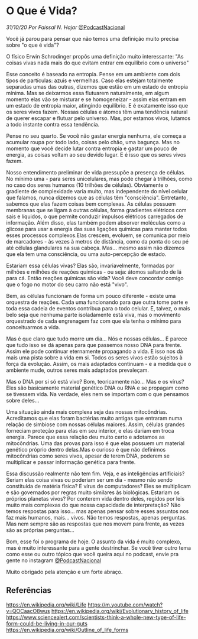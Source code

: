 <!-- 5u0Ig6cQyJAYnvxZTOzHn5 -->
# O Que é Vida? 
*31/10/20* 
*Por Faissal N. Hajar* 
[@PodcastNacional](https://www.instagram.com/podcastnacional/)

Você já parou para pensar que não temos uma definição muito precisa sobre "o que é vida"?
 
O físico Erwin Schrodinger propôs uma definição muito interessante:
"As coisas vivas nada mais do que evitam entrar em equilíbrio com o universo"
 
Esse conceito é baseado na entropia. Pense em um ambiente com dois tipos de partículas: azuis e vermelhas. Caso elas estejam totalmente separadas umas das outras, dizemos que estão em um estado de entropia mínima. Mas se deixarmos essa flutuarem naturalmente, em algum momento elas vão se misturar e se homogeneizar - assim elas entram em um estado de entropia maior, atingindo equilíbrio. E é exatamente isso que os seres vivos fazem. Nossas células e átomos têm uma tendência natural de querer escapar e flutuar pelo universo. Mas, por estamos vivos, lutamos a todo instante contra essa tendência.
 
Pense no seu quarto. Se você não gastar energia nenhuma, ele começa a acumular roupa por todo lado, coisas pelo chão, uma bagunça. Mas no momento que você decide lutar contra entropia e gastar um pouco de energia, as coisas voltam ao seu devido lugar. E é isso que os seres vivos fazem.
 
Nosso entendimento preliminar de vida pressupõe a presença de células. No mínimo uma - para seres unicelulares, mas pode chegar à trilhões, como no caso dos seres humanos (10 trilhões de células). Obviamente o gradiente de complexidade varia muito, mas independente do nível celular que falamos, nunca dizemos que as células têm "consciência". Entretanto, sabemos que elas fazem coisas bem complexas. As células possuem membranas que se ligam à outras células,
forma gradientes elétricos com sais e líquidos, o que permite conduzir impulsos elétricos carregados de informação. Além disso, elas também podem absorver moléculas como a glicose para usar a energia das suas ligações químicas para manter todos esses processos complexos.Elas crescem, evoluem, se comunica por meio de marcadores - às vezes à metros de distância, como da ponta do seu pé até células glandulares na sua cabeça. Mas... mesmo assim não dizemos que ela tem uma consciência, ou uma auto-percepção de estado.
 
Estariam essa células vivas? Elas são, invariavelmente, formadas por milhões e milhões de reações químicas - ou seja: átomos saltando de lá para cá. Então reações químicas são vida? Você deve concordar comigo que o fogo no motor do seu carro não está "vivo".
 
Bem, as células funcionam de forma um pouco diferente - existe uma orquestra de reações. Cada uma funcionando para que outra tome parte e toda essa cadeia de eventos contribua para o todo celular. E, talvez, o mais belo seja que nenhuma parte isoladamente está viva, mas o movimento orquestrado de cada engrenagem faz com que ela tenha o mínimo para conceituarmos a vida.
 
Mas é que claro que tudo morre um dia… Nós e nossas células… E parece que tudo isso se dá apenas para que passemos nosso DNA para frente. Assim ele pode continuar eternamente propagando a vida. E isso nos dá mais uma pista sobre a vida em si. Todos os seres vivos estão sujeitos à força da evolução. Assim, os mais adaptados continuam - e a medida que o ambiente mude, outros seres mais adaptados prevaleçam.
 
Mas o DNA por si só está vivo? Bom, teoricamente não… Mas e os vírus? Eles são basicamente material genético DNA ou RNA e se propagam como se tivessem vida. Na verdade, eles nem se importam com o que pensamos sobre deles…
 
Uma situação ainda mais complexa seja das nossas mitocôndrias. Acreditamos que elas foram bactérias muito antigas que entraram numa relação de simbiose com nossas células maiores. Assim, células grandes forneciam proteção para elas em seu interior, e elas dariam em troca energia. Parece que essa relação deu muito certo e adotamos as mitocôndrias. Uma das provas para isso é que elas possuem um material genético próprio dentro delas.Mas o curioso é que não definimos mitocôndrias como seres vivos, apesar de terem DNA, poderem se multiplicar e passar informação genética para frente.
 
Essa discussão realmente não tem fim. Veja, e as inteligências artificiais? Seriam elas coisa vivas ou poderiam ser um dia - mesmo não sendo constituída de matéria física? E vírus de computadores? Eles se multiplicam e são governados por regras muito similares às biológicas. Estariam os próprios planetas vivos? Por conterem vida dentro deles, regidos por leis muito mais complexas do que nossa capacidade de interpretação? Não temos respostas para isso… mas apenas pensar sobre esses assuntos nos faz mais humanos, mais… vivos. Não temos respostas, apenas perguntas. Mas nem sempre são as respostas que nos movem para frente, as vezes são as próprias perguntas…
 
Bom, esse foi o programa de hoje.
O assunto da vida é muito complexo, mas é muito interessante para a gente destrinchar. Se você tiver outro tema como esse ou outro tópico que você queira aqui no podcast, envie pra gente no instagram
[@PodcastNacional](https://www.instagram.com/podcastnacional/)

Muito obrigado pela atenção e um forte abraço.

## Referências

<https://en.wikipedia.org/wiki/Life>
<https://m.youtube.com/watch?v=QOCaacO8wus>
<https://en.wikipedia.org/wiki/Evolutionary_history_of_life>
<https://www.sciencealert.com/scientists-think-a-whole-new-type-of-life-form-could-be-living-in-our-guts>
<https://en.wikipedia.org/wiki/Outline_of_life_forms>